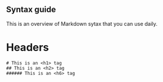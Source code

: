 ## Syntax guide
This is an overview of Markdown sytax that you can use daily.

# Headers
```
# This is an <h1> tag
## This is an <h2> tag
###### This is an <h6> tag
```
